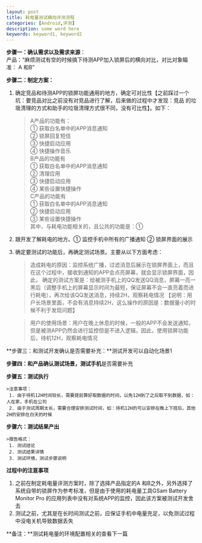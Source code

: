 ```yaml
---
layout: post
title: 耗电量测试横向评测流程
categories: [Android,评测]
description: some word here
keywords: keyword1, keyword2
---
```


**步骤一：确认需求以及需求来源**：  
  产品：“麻烦测试有空的时候搞下待测APP加入锁屏后的横向对比，对比对象瞄准： A 和B”


**步骤二：制定方案：**              

 1. 确定竞品和待测APP的锁屏功能通用的地方，确定可对比性【之前踩过一个坑：要竞品对比之前没有对竞品进行了解，后来做的过程中才发现：竞品
    的垃圾清理的方式和助手的垃圾清理方式很不同，没有可比性】。如下：  
    >A产品的功能有：      
     ① 获取白名单中的APP消息通知    
     ② 锁屏回复短信     
     ③ 快捷启动应用     
     ④ 快捷操作音乐      
    >B产品的功能有    
     ① 获取白名单中的APP消息通知      
     ② 清理应用     
     ③  快捷启动应用     
     ④ 某些设置快捷操作     
    >C产品的功能有      
     ① 获取白名单中的APP消息通知      
     ②  快捷启动应用     
     ③  某些设置快捷操作      
    >其中，与耗电功能相关的，且公共的功能是：①    
          

 2. 跟开发了解耗电的地方。① 监控手机中所有的广播通知 ② 锁屏界面的展示  
         
 3. 确定要测试的功能后，再确定测试场景。主要从以下方面考虑：    
               
    >造成耗电的原因：监控系统广播，过滤消息后展示在锁屏界面上，而且在这个过程中，接收到通知的APP会点亮屏幕，就会显示锁屏界面，因此，  确定的测试方案是：给被测手机上的QQ发送QQ消息，屏幕一亮一黑后（调整手机上的屏幕显示时间为最短，保证屏幕不会一直亮着而进行耗电），再次给该QQ发送消息，持续2H，观察耗电情况  【说明：用户长场景里面，不会有消息持续2H，这么操作的原因是：数据量小的时候不利于发现问题】
               
    >用户的使用场景：用户在晚上休息的时候，一般的APP不会发送通知，但是被测APP仍然会进行监控但是不进入逻辑，因此，使用锁屏功能后，待机12H，观察耗电情况


**步骤三：和测试开发确认是否需要补充：**测试开发可以自动化场景1  


**步骤四：和产品确认测试场景，测试手机**是否需要补充  


**步骤五：测试执行**

    >注意事项：  
     1. 由于待机12H时间较长，需要提前算好取数据的时间，以免12H到了之后取不到数据，如：人在家，手机在公司
     2. 由于测试周期太长，需要合理安排测试时间，如：待机12H的可以安排在晚上下班后，其他2H的安排在白天的时候


**步骤六：测试结果产出**

    >报告格式：  
     1. 测试结论
     2. 测试结果详情
     3. 测试环境，测试步骤说明


**过程中的注意事项**  

1. 之前在制定耗电量评测方案时，除了选择产品指定的A 和B之外，另外选择了系统自带的锁屏作为参考标准，但是由于使用的耗电量工具GSam Battery Monitor Pro  的应用列表中没有对系统APP的监控，因此该方案被测试开发舍去
2. 测试之前，尤其是在长时间测试之前，应保证手机中电量充足，以免测试过程中没电关机导致数据丢失


**备注：**测试耗电量的环境配置相关的查看下一篇



